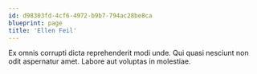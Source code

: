 ```yaml
---
id: d98303fd-4cf6-4972-b9b7-794ac28be8ca
blueprint: page
title: 'Ellen Feil'
---
```

Ex omnis corrupti dicta reprehenderit modi unde. Qui quasi nesciunt non odit aspernatur amet. Labore aut voluptas in molestiae.